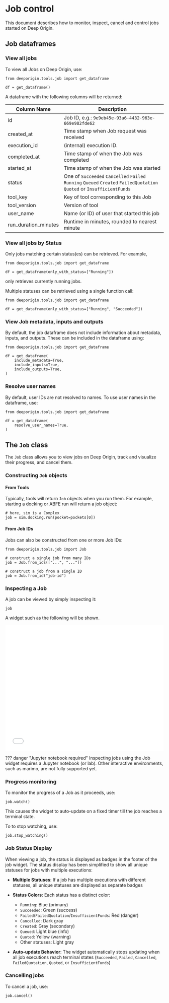 # Job control

This document describes how to monitor, inspect, cancel and control jobs started on Deep Origin. 

## Job dataframes


### View all jobs 

To view all Jobs on Deep Origin, use:

```{.python notest}
from deeporigin.tools.job import get_dataframe

df = get_dataframe()
```
A dataframe with the following columns will be returned:

| Column Name | Description | 
| ---- | ---- |
| id | Job ID, e.g.: `9e9eb45e-93a6-4432-963e-669e982fde62` |
| created_at | Time stamp when Job request was received |
| execution_id | (internal) execution ID. | 
| completed_at | Time stamp of when the Job was completed |
| started_at | Time stamp of when the Job was started |
| status | One of `Succeeded` `Cancelled` `Failed` `Running` `Queued` `Created` `FailedQuotation` `Quoted` or `InsufficientFunds`|
| tool_key | Key of tool corresponding to this Job |
| tool_version | Version of tool |
| user_name | Name (or ID) of user that started this job |
| run_duration_minutes | Runtime in minutes, rounded to nearest minute |


### View all jobs by Status

Only jobs matching certain status(es) can be retrieved. For example,

```{.python notest}
from deeporigin.tools.job import get_dataframe

df = get_dataframe(only_with_status=["Running"])
```

only retrieves currently running jobs.

Multiple statuses can be retrieved using a single function call:

```{.python notest}
from deeporigin.tools.job import get_dataframe

df = get_dataframe(only_with_status=["Running", "Succeeded"])
```



### View Job metadata, inputs and outputs

By default, the job dataframe does not include information about metadata, inputs, and outputs. These can be included in the dataframe using:

```{.python notest}
from deeporigin.tools.job import get_dataframe

df = get_dataframe(
    include_metadata=True,
    include_inputs=True,
    include_outputs=True,
)
```

### Resolve user names

By default, user IDs are not resolved to names. To use user names in the dataframe, use:

```{.python notest}
from deeporigin.tools.job import get_dataframe

df = get_dataframe(
    resolve_user_names=True,
)
```

## The `Job` class

The `Job` class allows you to view jobs on Deep Origin, track and visualize their progress, and cancel them. 

### Constructing `Job` objects 


#### From Tools

Typically, tools will return `Job` objects when you run them. For example, starting a docking or ABFE run will return a job object:

```{.python notest}
# here, sim is a Complex
job = sim.docking.run(pocket=pockets[0])
```

#### From Job IDs

Jobs can also be constructed from one or more Job IDs:

```{.python notest}
from deeporigin.tools.job import Job

# construct a single job from many IDs
job = Job.from_ids(["...", "..."])

# construct a job from a single ID
job = Job.from_id("job-id")
```

### Inspecting a Job

A job can be viewed by simply inspecting it:

```{.python notest}
job
```

A widget such as the following will be shown.

<iframe 
    src="../../images/job-docking.html" 
    width="100%" 
    height="400" 
    style="border:none;"
    title="Job widget"
></iframe>


??? danger "Jupyter notebook required"
    Inspecting jobs using the Job widget requires a Jupyter notebook (or lab). Other interactive environments, such as marimo, are not fully supported yet. 


### Progress monitoring 

To monitor the progress of a Job as it proceeds, use:

```{.python notest}
job.watch()
```

This causes the widget to auto-update on a fixed timer till the job reaches a terminal state. 

To to stop watching, use:


```{.python notest}
job.stop_watching()
```

### Job Status Display

When viewing a job, the status is displayed as badges in the footer of the job widget. The status display has been simplified to show all unique statuses for jobs with multiple executions:

- **Multiple Statuses**: If a job has multiple executions with different statuses, all unique statuses are displayed as separate badges
- **Status Colors**: Each status has a distinct color:
  - `Running`: Blue (primary)
  - `Succeeded`: Green (success)  
  - `Failed`/`FailedQuotation`/`InsufficientFunds`: Red (danger)
  - `Cancelled`: Dark gray
  - `Created`: Gray (secondary)
  - `Queued`: Light blue (info)
  - `Quoted`: Yellow (warning)
  - Other statuses: Light gray

- **Auto-update Behavior**: The widget automatically stops updating when all job executions reach terminal states (`Succeeded`, `Failed`, `Cancelled`, `FailedQuotation`, `Quoted`, or `InsufficientFunds`)


### Cancelling jobs

To cancel a job, use:

```{python notest}
job.cancel()
```